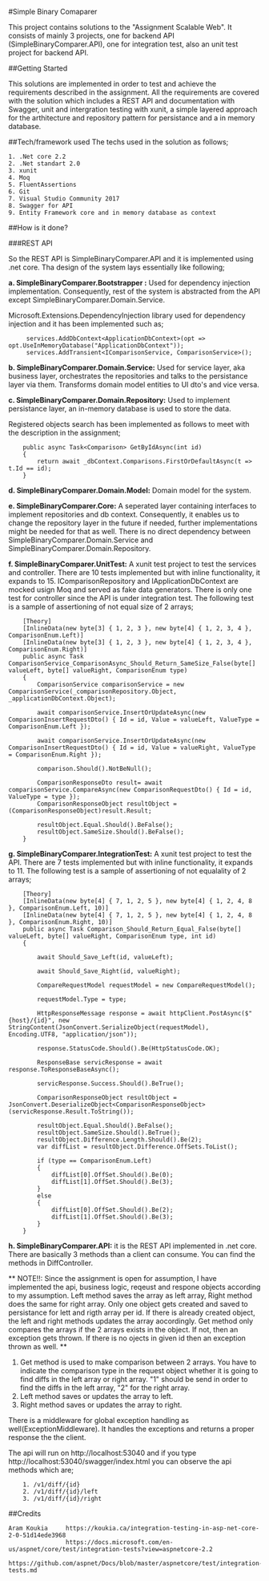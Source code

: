 #Simple Binary Comaparer

This project contains solutions to the "Assignment Scalable Web". It consists of mainly 3 projects, one for backend API (SimpleBinaryComparer.API), one for integration test, also an unit test project for backend API.

##Getting Started

This solutions are implemented in order to test and achieve the requirements described in the assignment. All the requirements are covered with the solution which includes a REST API and documentation with Swagger, 
unit and intergration testing with xunit, a simple layered approach for the arthitecture and repository pattern for persistance and a in memory database.

##Tech/framework used
The techs used in the solution as follows;

	1. .Net core 2.2
	2. .Net standart 2.0
	3. xunit
	4. Moq
	5. FluentAssertions
	6. Git
	7. Visual Studio Community 2017
	8. Swagger for API
	9. Entity Framework core and in memory database as context


##How is it done?

###REST API

So the REST API is SimpleBinaryComparer.API and it is implemented using .net core. Tha design of the system lays essentially like following;

 **a. SimpleBinaryComparer.Bootstrapper :** Used for dependency injection implementation. Consequently, rest of the system is abstracted from the API except SimpleBinaryComparer.Domain.Service.

 Microsoft.Extensions.DependencyInjection library used for dependency injection and it has been implemented such as;

 		 services.AddDbContext<ApplicationDbContext>(opt => opt.UseInMemoryDatabase("ApplicationDbContext"));
         services.AddTransient<IComparisonService, ComparisonService>();

 **b. SimpleBinaryComparer.Domain.Service:** Used for service layer, aka business layer, orchestrates the repositories and talks to the persistance layer via them. Transforms domain model entities to UI dto's and vice versa.

 **c. SimpleBinaryComparer.Domain.Repository:** Used to implement persistance layer, an in-memory database is used to store the data.

 Registered objects search has been implemented as follows to meet with the description in the assignment;

 	    public async Task<Comparison> GetByIdAsync(int id)
        {
            return await _dbContext.Comparisons.FirstOrDefaultAsync(t => t.Id == id);
        }

 **d. SimpleBinaryComparer.Domain.Model:** Domain model for the system. 

 **e. SimpleBinaryComparer.Core:** A seperated layer containing interfaces to implement repositories and db context. Consequently, it enables us to change the repository layer in the future if needed, further implementations might be needed for that as well. There is no direct dependency between SimpleBinaryComparer.Domain.Service and SimpleBinaryComparer.Domain.Repository.

 **f. SimpleBinaryComparer.UnitTest:** A xunit test project to test the services and controller. There are 10 tests implemented but with inline functionality, it expands to 15. 
 IComparisonRepository and IApplicationDbContext are mocked usign Moq and served as fake data generators. There is only one test for controller since the API is under integration test.
 The following test is a sample of assertioning of not equal size of 2 arrays;

 		[Theory]
        [InlineData(new byte[3] { 1, 2, 3 }, new byte[4] { 1, 2, 3, 4 }, ComparisonEnum.Left)]
        [InlineData(new byte[3] { 1, 2, 3 }, new byte[4] { 1, 2, 3, 4 }, ComparisonEnum.Right)]
        public async Task ComparisonService_ComparisonAsync_Should_Return_SameSize_False(byte[] valueLeft, byte[] valueRight, ComparisonEnum type)
        {
            ComparisonService comparisonService = new ComparisonService(_comparisonRepository.Object, _applicationDbContext.Object);

            await comparisonService.InsertOrUpdateAsync(new ComparisonInsertRequestDto() { Id = id, Value = valueLeft, ValueType = ComparisonEnum.Left });

            await comparisonService.InsertOrUpdateAsync(new ComparisonInsertRequestDto() { Id = id, Value = valueRight, ValueType = ComparisonEnum.Right });

            comparison.Should().NotBeNull();

            ComparisonResponseDto result= await comparisonService.CompareAsync(new ComparisonRequestDto() { Id = id, ValueType = type });
            ComparisonResponseObject resultObject = (ComparisonResponseObject)result.Result;

            resultObject.Equal.Should().BeFalse();
            resultObject.SameSize.Should().BeFalse(); 
        }
		
 **g. SimpleBinaryComparer.IntegrationTest:** A xunit test project to test the API. There are 7 tests implemented but with inline functionality, it expands to 11. 
 The following test is a sample of assertioning of not equalality of 2 arrays;
 
 
  		[Theory]
        [InlineData(new byte[4] { 7, 1, 2, 5 }, new byte[4] { 1, 2, 4, 8 }, ComparisonEnum.Left, 10)]
        [InlineData(new byte[4] { 7, 1, 2, 5 }, new byte[4] { 1, 2, 4, 8 }, ComparisonEnum.Right, 10)]
        public async Task Comparison_Should_Return_Equal_False(byte[] valueLeft, byte[] valueRight, ComparisonEnum type, int id)
        {

            await Should_Save_Left(id, valueLeft);

            await Should_Save_Right(id, valueRight);

            CompareRequestModel requestModel = new CompareRequestModel();

            requestModel.Type = type;

            HttpResponseMessage response = await httpClient.PostAsync($"{host}/{id}", new StringContent(JsonConvert.SerializeObject(requestModel), Encoding.UTF8, "application/json"));

            response.StatusCode.Should().Be(HttpStatusCode.OK);

            ResponseBase servicResponse = await response.ToResponseBaseAsync();

            servicResponse.Success.Should().BeTrue();

            ComparisonResponseObject resultObject = JsonConvert.DeserializeObject<ComparisonResponseObject>(servicResponse.Result.ToString());

            resultObject.Equal.Should().BeFalse();
            resultObject.SameSize.Should().BeTrue();
            resultObject.Difference.Length.Should().Be(2);
            var diffList = resultObject.Difference.OffSets.ToList();

            if (type == ComparisonEnum.Left)
            {
                diffList[0].OffSet.Should().Be(0);
                diffList[1].OffSet.Should().Be(3);
            }
            else
            {
                diffList[0].OffSet.Should().Be(2);
                diffList[1].OffSet.Should().Be(3);
            }
        }
 
 **h. SimpleBinaryComparer.API:** it is the REST API implemented in .net core. There are basically 3 methods than a client can consume. You can find the methods in DiffController. 

 ** NOTE!!: Since the assignment is open for assumption, I have implemented the api, business logic, reqeust and respone objects according to my assumption. Left method saves the array as left array, Right method does the same
 for right array. Only one object gets created and saved to persistance for lett and rigth array per id. If there is already created object, the left and right methods updates the array aocordingly. Get method only compares the
 arrays if the 2 arrays exists in the object. If not, then an exception gets thrown. If there is no ojects in given id then an exception thrown as well. **
 
 1. Get method is used to make comparison between 2 arrays. You have to indicate the comparison type in the request object whether it is going to find diffs in the left array or right array. "1" should be send in order to
 find the diffs in the left array, "2" for the right array.
 2. Left method saves or updates the array to left.
 3. Right method saves or updates the array to right.
 
 There is a middleware for global exception handling as well(ExceptionMiddleware). It handles the exceptions and returns a proper response the the client.

 The api will run on http://localhost:53040 and if you type http://localhost:53040/swagger/index.html you can observe the api methods which are;
 
		1. /v1/diff/{id}
		2. /v1/diff/{id}/left
		3. /v1/diff/{id}/right

##Credits

	Aram Koukia 	https://koukia.ca/integration-testing-in-asp-net-core-2-0-51d14ede3968
					https://docs.microsoft.com/en-us/aspnet/core/test/integration-tests?view=aspnetcore-2.2
					https://github.com/aspnet/Docs/blob/master/aspnetcore/test/integration-tests.md
